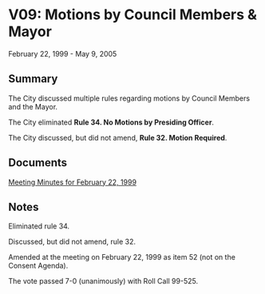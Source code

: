 # V09: Motions by Council Members & Mayor

February 22, 1999 - May 9, 2005 

## Summary

The City discussed multiple rules regarding motions by Council Members and the Mayor.

The City eliminated **Rule 34. No Motions by Presiding Officer**.

The City discussed, but did not amend, **Rule 32. Motion Required**.

## Documents

[Meeting Minutes for February 22, 1999](assets/rules-archive/1999_02_22/meeting_minutes.pdf)

## Notes

Eliminated rule 34. 

Discussed, but did not amend, rule 32.

Amended at the meeting on February 22, 1999 as item 52 (not on the Consent Agenda).

The vote passed 7-0 (unanimously) with Roll Call 99-525.
